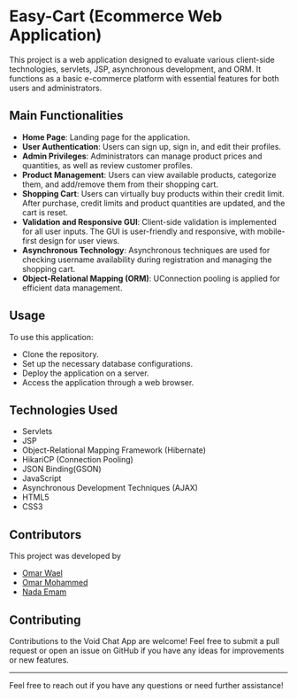 
# Easy-Cart (Ecommerce Web Application)

This project is a web application designed to evaluate various client-side technologies, servlets, JSP, asynchronous development, and ORM. It functions as a basic e-commerce platform with essential features for both users and administrators.


## Main Functionalities
- **Home Page**: Landing page for the application.
- **User Authentication**: Users can sign up, sign in, and edit their profiles.
- **Admin Privileges**: Administrators can manage product prices and quantities, as well as review customer profiles.
- **Product Management**: Users can view available products, categorize them, and add/remove them from their shopping cart.
- **Shopping Cart**: Users can virtually buy products within their credit limit. After purchase, credit limits and product quantities are updated, and the cart is reset.
- **Validation and Responsive GUI**: Client-side validation is implemented for all user inputs. The GUI is user-friendly and responsive, with mobile-first design for user views.
- **Asynchronous Technology**: Asynchronous techniques are used for checking username availability during registration and managing the shopping cart.
- **Object-Relational Mapping (ORM)**: UConnection pooling is applied for efficient data management.

## Usage
To use this application:

- Clone the repository.
- Set up the necessary database configurations.
- Deploy the application on a server.
- Access the application through a web browser.
## Technologies Used
- Servlets
- JSP
- Object-Relational Mapping Framework (Hibernate)
- HikariCP (Connection Pooling)
- JSON Binding(GSON)
- JavaScript
- Asynchronous Development Techniques (AJAX)
- HTML5
- CSS3
## Contributors
This project was developed by

- [Omar Wael](https://github.com/omarwaels)
- [Omar Mohammed](https://github.com/Omar-Abdelmutaleb)
- [Nada Emam](https://github.com/chamehleon)
## Contributing

Contributions to the Void Chat App are welcome! Feel free to submit a pull request or open an issue on GitHub if you have any ideas for improvements or new features.

---

Feel free to reach out if you have any questions or need further assistance!
